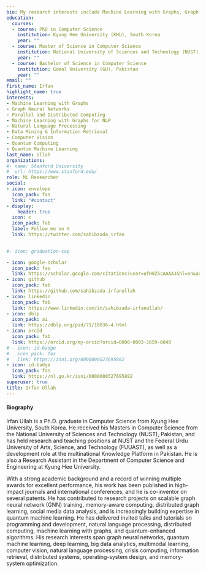 ```yaml
---
bio: My research interests include Machine Learning with Graphs, Graph Neural Networks, Natural Language Processing, Data Mining & Information Retrieval, Machine Learning with Graphs for NLP, Distributed Computing, Computer Vision, Quantum Computing, and Quantum Machine Learning.
education:
  courses:
  - course: PhD in Computer Science
    institution: Kyung Hee University (KHU), South Korea
    year: ""
  - course: Master of Science in Computer Science
    institution: National University of Sciences and Technology (NUST), Pakistan
    year: ""
  - course: Bachelor of Science in Computer Science
    institution: Gomal University (GU), Pakistan
    year: ""
email: ""
first_name: Irfan
highlight_name: true
interests:
- Machine Learning with Graphs
- Graph Neural Networks
- Parallel and Distributed Computing
- Machine Learning with Graphs for NLP
- Natural Language Processing
- Data Mining & Information Retrieval
- Computer Vision
- Quantum Computing
- Quantum Machine Learning
last_name: Ullah
organizations:
#- name: Stanford University
#  url: https://www.stanford.edu/
role: ML Researcher
social:
- icon: envelope
  icon_pack: fas
  link: "#contact"
- display:
    header: true
  icon: x
  icon_pack: fab
  label: Follow me on X
  link: https://twitter.com/sahibzada_irfan
  

#- icon: graduation-cap

- icon: google-scholar
  icon_pack: fas
  link: https://scholar.google.com/citations?user=ufH0Z5cAAAAJ&hl=en&authuser=1
- icon: github
  icon_pack: fab
  link: https://github.com/sahibzada-irfanullah
- icon: linkedin
  icon_pack: fab
  link: https://www.linkedin.com/in/sahibzada-irfanullah/
- icon: dblp
  icon_pack: ai
  link: https://dblp.org/pid/71/10836-4.html
- icon: orcid
  icon_pack: fab
  link: https://orcid.org/my-orcid?orcid=0000-0003-1659-6040
# - icon: id-badge
#   icon_pack: fas
#   link: https://isni.org/0000000527695882
- icon: id-badge
  icon_pack: fas
  link: https://nl.go.kr/isni/0000000527695882
superuser: true
title: Irfan Ullah
---
```


#### Biography

Irfan Ullah is a Ph.D. graduate in Computer Science from Kyung Hee University, South Korea. He received his Masters in Computer Science from the National University of Sciences and Technology (NUST), Pakistan, and has held research and teaching positions at NUST and the Federal Urdu University of Arts, Science, and Technology (FUUAST), as well as a development role at the multinational Knowledge Platform in Pakistan. He is also a Research Assistant in the Department of Computer Science and Engineering at Kyung Hee University.

With a strong academic background and a record of winning multiple awards for excellent performance, his work has been published in high-impact journals and international conferences, and he is co-inventor on several patents. He has contributed to research projects on scalable graph neural network (GNN) training, memory-aware computing, distributed graph learning, social media data analysis, and is increasingly building expertise in quantum machine learning. He has delivered invited talks and tutorials on programming and development, natural language processing, distributed computing, machine learning with graphs, and quantum-enhanced algorithms. His research interests span graph neural networks, quantum machine learning, deep learning, big data analytics, multimodal learning, computer vision, natural language processing, crisis computing, information retrieval, distributed systems, operating-system design, and memory-system optimization.


<!--- {{< icon name="download" pack="fas" >}} Download my {{< staticref "uploads/demo_resume.pdf" "newtab" >}}resumé{{< /staticref >}}. -->
